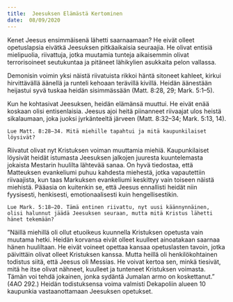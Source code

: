 ```yaml
---
title:  Jeesuksen Elämästä Kertominen
date:  08/09/2020
---
```


Kenet Jeesus ensimmäisenä lähetti saarnaamaan? He eivät olleet opetuslapsia eivätkä Jeesuksen pitkäaikaisia seuraajia. He olivat entisiä mielipuolia, riivattuja, jotka muutamia tunteja aikaisemmin olivat terrorisoineet seutukuntaa ja pitäneet lähikylien asukkaita pelon vallassa.

Demonisin voimin yksi näistä riivatuista rikkoi häntä sitoneet kahleet, kirkui hirvittävällä äänellä ja runteli kehoaan terävillä kivillä. Heidän äänestään heijastui syvä tuskaa heidän sisimmässään (Matt. 8:28, 29; Mark. 5:1–5).

Kun he kohtasivat Jeesuksen, heidän elämänsä muuttui. He eivät enää koskaan olisi entisenlaisia. Jeesus ajoi heitä piinanneet riivaajat ulos heistä sikalaumaan, joka juoksi jyrkänteeltä järveen (Matt. 8:32–34; Mark. 5:13, 14).

`Lue Matt. 8:28–34. Mitä miehille tapahtui ja mitä kaupunkilaiset löysivät?`

Riivatut olivat nyt Kristuksen voiman muuttamia miehiä. Kaupunkilaiset löysivät heidät istumasta Jeesuksen jalkojen juuresta kuuntelemasta jokaista Mestarin huulilta lähtevää sanaa. On hyvä tiedostaa, että Matteuksen evankeliumi puhuu kahdesta miehestä, jotka vapautettiin riivaajista, kun taas Markuksen evankeliumi keskittyy vain toiseen näistä miehistä. Pääasia on kuitenkin se, että Jeesus ennallisti heidät niin fyysisesti, henkisesti, emotionaalisesti kuin hengellisestikin.

`Lue Mark. 5:18–20. Tämä entinen riivattu, nyt uusi käännynnäinen, olisi halunnut jäädä Jeesuksen seuraan, mutta mitä Kristus lähetti hänet tekemään?`

”Näillä miehillä oli ollut etuoikeus kuunnella Kristuksen opetusta vain muutama hetki. Heidän korvansa eivät olleet kuulleet ainoatakaan saarnaa hänen huuliltaan. He eivät voineet opettaa kansaa opetuslasten tavoin, jotka päivittäin olivat olleet Kristuksen kanssa. Mutta heillä oli henkilökohtainen todistus siitä, että Jeesus oli Messias. He voivat kertoa sen, minkä tiesivät, mitä he itse olivat nähneet, kuulleet ja tunteneet Kristuksen voimasta. Tämän voi tehdä jokainen, jonka sydäntä Jumalan armo on koskettanut.” (4AO 292.) Heidän todistuksensa voima valmisti Dekapoliin alueen 10 kaupunkia vastaanottamaan Jeesuksen opetukset.